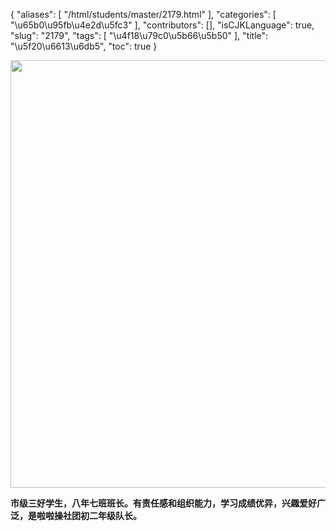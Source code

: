 {
    "aliases": [
        "/html/students/master/2179.html"
    ],
    "categories": [
        "\u65b0\u95fb\u4e2d\u5fc3"
    ],
    "contributors": [],
    "isCJKLanguage": true,
    "slug": "2179",
    "tags": [
        "\u4f18\u79c0\u5b66\u5b50"
    ],
    "title": "\u5f20\u6613\u6db5",
    "toc": true
}


<img
    src="https://cdn.tfls.online/mirror/full/0ea6813024d86086cd9ed37c233810a5772dd0c9.jpg"
    style="display:block;margin-left:auto;margin-right:auto;"
    decoding="async"
    fetchpriority="auto"
    loading="lazy"
    height="684"
    width="1024"
/>




   






**市级三好学生，八年七班班长。有责任感和组织能力，学习成绩优异，兴趣爱好广泛，是啦啦操社团初二年级队长。**




   




